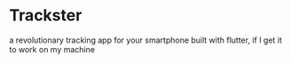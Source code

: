 # Trackster

a revolutionary tracking app for your smartphone built with flutter, if I get it to work on my machine

